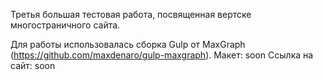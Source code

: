 Третья большая тестовая работа, посвященная вертске многостраничного сайта.

Для работы использовалась сборка Gulp от MaxGraph (https://github.com/maxdenaro/gulp-maxgraph).
Макет: soon
Ссылка на сайт: soon
